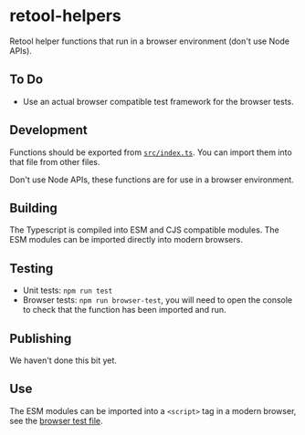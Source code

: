 # retool-helpers

Retool helper functions that run in a browser environment (don't use Node APIs).

## To Do

- Use an actual browser compatible test framework for the browser tests.

## Development

Functions should be exported from [`src/index.ts`](src/index.ts). You can import them into that file from other files.

Don't use Node APIs, these functions are for use in a browser environment.

## Building

The Typescript is compiled into ESM and CJS compatible modules. The ESM modules can be imported directly into modern browsers.

## Testing

- Unit tests: `npm run test`
- Browser tests: `npm run browser-test`, you will need to open the console to check that the function has been imported and run.

## Publishing

We haven't done this bit yet.

## Use

The ESM modules can be imported into a `<script>` tag in a modern browser, see the [browser test file](browser_test/index.html).
